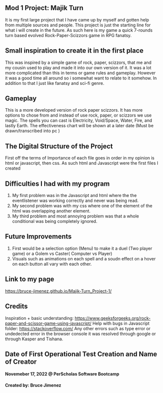 ## Mod 1 Project: Majik Turn

It is my first large project that I have came up by myself and gotten help from multiple sources and people. This project is just the starting line for what i will create in the future. As such here is my game a quick 7-rounds turn based evolved Rock-Paper-Scizzors game in RPG fanatsy.


## Small inspiration to create it in the first place

This was inspired by a simple game of rock, paper, scizzors, that me and my cousin used to play and made it into our own version of it. It was a lot more complicated than this in terms or game rules and gameplay. However it was a good time all around so i somewhat want to relate to it somehow. In addition to that I just like fanatsy and sci-fi genre.

## Gameplay 

This is a more developed version of rock paper scizzors. It has more options to chose from and instead of use rock, paper, or scizzors we use magic. The spells you can cast is Electricity, Void/Space, Water, Fire, and lastly Earth. The effectiveness chart will be shown at a later date (Must be drawn/transcribed into pc )

## The Digital Structure of the Project

First off the terms of Importance of each file goes in order in my opinion is html or javascript, then css. As such html and Javascript were the first files I created

## Difficulties I had with my program 

1. My first problem was in the Javascript and html where the the eventlistener was working correctly and never was being read.
2. My second problem was with my css where one of the element of the html was overlapping another element.
3. My third problem and most annoying problem was that a whole conditional was being completely ignored.

## Future Improvements

1. First would be a selection option (Menu) to make it a duel (Two player game) or a Golem vs Caster( Computer vs Player)
2. Visuals such as animations on each spell and a soudn effect on a hover on each button all vary with each other.

## Link to my page
https://bruce-jimenez.github.io/Majik-Turn_Project-1/

## Credits

Inspiration + basic understanding: https://www.geeksforgeeks.org/rock-paper-and-scissor-game-using-javascript/
Help with bugs in Javascript folder: https://stackoverflow.com/
Any other errors such as type error or undedected error in the browser console it was resolved through google or through Kasper and Tishana.


## Date of First Operational Test Creation and Name of Creator
#### Novemeber 17, 2022 @ PerScholas Software Bootcamp
#### Created by: Bruce Jimenez 
